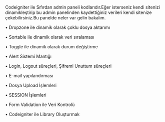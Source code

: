 Codeigniter ile Sıfırdan admin paneli kodlarıdır.Eğer isterseniz kendi sitenizi dinamikleştirip bu admin panelinden kaydettiğiniz verileri kendi sitenize çekebilirsiniz.Bu panelde neler var gelin bakalım.

• Dropzone ile dinamik olarak çoklu dosya aktarımı

• Sortable ile dinamik olarak veri sıralaması

• Toggle ile dinamik olarak durum değiştirme

• Alert Sistemi Mantığı

• Login, Logout süreçleri, Şifremi Unuttum süreçleri

• E-mail yapılandırması

• Dosya Upload İşlemleri

• SESSION İşlemleri

• Form Validation ile Veri Kontrolü

• Codeigniter ile Library Oluşturmak

